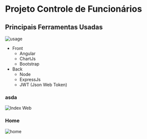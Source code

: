 # Projeto Controle de Funcionários
 
## Principais Ferramentas Usadas

![usage](https://user-images.githubusercontent.com/37387374/53825274-ad5f0880-3f54-11e9-8ad9-2369171c0fe7.jpg)

- Front
  - Angular
  - ChartJs
  - Bootstrap
- Back
  - Node
  - ExpressJs
  - JWT (Json Web Token)

### asda

![Index Web](https://user-images.githubusercontent.com/37387374/53826559-966de580-3f57-11e9-8005-47a3452f894f.jpg)


### Home
![home](https://user-images.githubusercontent.com/37387374/53827222-5d367500-3f59-11e9-8dbc-61f6f5f62c07.jpg)
